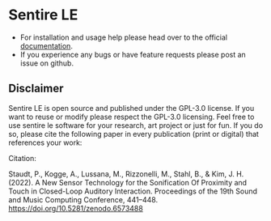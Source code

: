 # Sentire LE
* For installation and usage help please head over to the official [documentation](https://audiophil-dev.github.io/sentire_le/).
* If you experience any bugs or have feature requests please post an issue on github.

## Disclaimer

Sentire LE is open source and published under the GPL-3.0 license. If you want to reuse or modify please respect the GPL-3.0 licensing. Feel free to use sentire le software for your research, art project or just for fun. If you do so, please cite the following paper in every publication (print or digital) that references your work:

Citation:

Staudt, P., Kogge, A., Lussana, M., Rizzonelli, M., Stahl, B., & Kim, J. H. (2022). A New Sensor Technology for the Sonification Of Proximity and Touch in Closed-Loop Auditory Interaction. Proceedings of the 19th Sound and Music Computing Conference, 441–448. https://doi.org/10.5281/zenodo.6573488